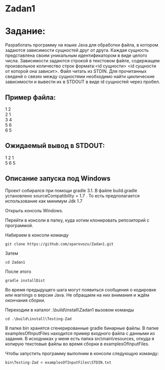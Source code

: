 # Zadan1

# Задание:
Разработать программу на языке Java для обработки файла, в котором задаются зависимости сущностей друг от друга. Каждая сущность
представлена своим уникальным идентификатором в виде целого числа. Зависимости задаются строкой в текстовом файле, содержащем 
произвольное количество строк формата:\<id сущности\> \<id сущности от которой она зависит\>. Файл читать из STDIN. Для
прочитанных сведенй о связях между сущностями необходимо найти циклические зависимости и вывести их в STDOUT в виде id сущностей
через пробел.

## Пример файла:
1 2  
2 1  
3 4  
5 6  
6 5  

## Ожидаемый вывод в STDOUT:
1 2 1  
5 6 5  

## Описание запуска под Windows
Проект собирался при помощи gradle 3.1. В файле build.gradle установлено sourceCompatibility = 1.7 . То есть предполагается
использование как минимум Jdk 1.7

Открыть консоль Windows.

Перейти в консоли в папку, куда хотим клонировать репозиторий с программой.

Набираем в консоли команду
```
git clone https://github.com/xparovozx/Zadan1.git
```

Затем 
```
cd Zadan1
```

После этого
```
gradle installDist
```

Во время предыдущего шага могут появиться сообщения о кодировке или warnings о версии Java. Не обращаем на них внимания и ждём
окончания сборки.


Переходим в каталог .\build\install\Zadan1 вызовом команды 
```
cd .\build\install\Testing-Zad
```

В папке bin хранятся сгенерированные gradle бинарные файлы. В папке examplesOfInputFiles находится пример входного файла с 
данными из задания. В исходниках у меня есть папка src\main\resources, откуда я копирую текстовые файлы во время сборки в 
examplesOfInputFiles.

Чтобы запустить программу выполним в консоли следующую команду: 
```
bin\Testing-Zad < examplesOfInputFiles\STDIN.txt
```
